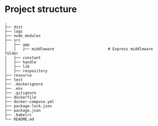 


# Project structure
    .
    ├── dist
    ├── logs
    ├── node_modules
    ├── src
    │   ├── app
    │   │   ├── middleware                        # Express middleware folder
    │   ├── constant
    │   ├── handle
    │   ├── lib
    │   ├── respository
    ├── resource
    ├── test
    ├── .dockerignore
    ├── .env
    ├── .gitignore
    ├── dockerfile
    ├── docker-compose.yml
    ├── package-lock.json
    ├── package.json
    ├── .babelrc
    └── README.md
